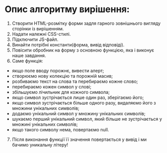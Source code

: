 # Опис алгоритму вирішення:

1. Створити HTML-розмітку форми задля гарного зовнішнього вигляду сторінки із вирішенням.
2. Надати належні CSS-стилі.
3. Підключити JS-файл.
4. Винайти потрібні константи(форма, вивід відповіді).
5. Повісити обробник на форму з основною функцією, яка і виконує наше завдання.
6. Саме функція:
- якщо поле вводу порожнє, вивести алерт;
- створюємо нову колекцію та порожній масив;
- розбиваємо текст на слова та перебираємо кожне слово;
- перебираємо кожен символ у слові;
- збільшуємо лічильник для кожного символа;
- якщо символ зустрічається лише один раз, зберігаємо його;
- якщо символ зустрічається більше одного разу, видаляємо його з множини унікальних символів;
- додаємо унікальний символ у множину унікальних символів;
- шукаємо перший унікальний символ, який більше не зустрічається у множині унікальних символів;
- якщо такого символу нема, повертаємо null.
7. Після виконання функції її значення повертається у вивід і ми бачимо уникальну літеру!
